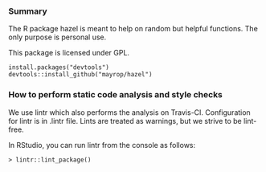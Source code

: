 ### Summary
The R package hazel is meant to help on random but helpful functions. The only purpose is personal use.

This package is licensed under GPL.

```
install.packages("devtools")
devtools::install_github("mayrop/hazel")
```

### How to perform static code analysis and style checks
We use lintr which also performs the analysis on Travis-CI. Configuration for lintr is in .lintr file. Lints are treated as warnings, but we strive to be lint-free.

In RStudio, you can run lintr from the console as follows:

```
> lintr::lint_package()
```
